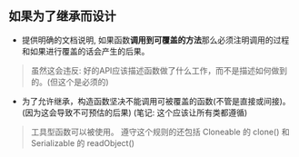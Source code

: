 ## 如果为了继承而设计
- 提供明确的文档说明, 如果函数**调用到可覆盖的方法**那么必须注明调用的过程和如果进行覆盖的话会产生的后果。
> 虽然这会违反: 好的API应该描述函数做了什么工作，而不是描述如何做到的。(但这个是必须的)
- 为了允许继承，构造函数坚决不能调用可被覆盖的函数(不管是直接或间接)。(因为这会导致不可预估的后果)      (笔记: 这个应该让所有类都遵循)
> 工具型函数可以被使用。
> 遵守这个规则的还包括 Cloneable 的 clone() 和 Serializable 的 readObject()